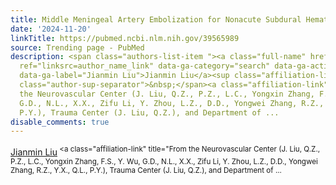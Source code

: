 ```yaml
---
title: Middle Meningeal Artery Embolization for Nonacute Subdural Hematoma.
date: '2024-11-20'
linkTitle: https://pubmed.ncbi.nlm.nih.gov/39565989
source: Trending page - PubMed
description: <span class="authors-list-item "><a class="full-name" href="https://pubmed.ncbi.nlm.nih.gov/?term=Liu+J&amp;cauthor_id=39565989"
  ref="linksrc=author_name_link" data-ga-category="search" data-ga-action="author_link"
  data-ga-label="Jianmin Liu">Jianmin Liu</a><sup class="affiliation-links"><span
  class="author-sup-separator">&nbsp;</span><a class="affiliation-link" title="From
  the Neurovascular Center (J. Liu, Q.Z., P.Z., L.C., Yongxin Zhang, F.S., Y. Wu,
  G.D., N.L., X.X., Zifu Li, Y. Zhou, L.Z., D.D., Yongwei Zhang, R.Z., Y.X., Q.L.,
  P.Y.), Trauma Center (J. Liu, Q.Z.), and Department of ...
disable_comments: true
---
```

<span class="authors-list-item "><a class="full-name" href="https://pubmed.ncbi.nlm.nih.gov/?term=Liu+J&amp;cauthor_id=39565989" ref="linksrc=author_name_link" data-ga-category="search" data-ga-action="author_link" data-ga-label="Jianmin Liu">Jianmin Liu</a><sup class="affiliation-links"><span class="author-sup-separator">&nbsp;</span><a class="affiliation-link" title="From the Neurovascular Center (J. Liu, Q.Z., P.Z., L.C., Yongxin Zhang, F.S., Y. Wu, G.D., N.L., X.X., Zifu Li, Y. Zhou, L.Z., D.D., Yongwei Zhang, R.Z., Y.X., Q.L., P.Y.), Trauma Center (J. Liu, Q.Z.), and Department of ...